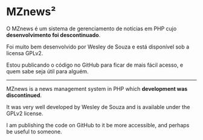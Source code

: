 MZnews²
======

O MZnews é um sistema de gerenciamento de notícias em PHP cujo
**desenvolvimento foi descontinuado**.

Foi muito bem desenvolvido por Wesley de Souza e está disponível sob a
licensa GPLv2.

Estou publicando o código no GitHub para ficar de mais fácil acesso, e 
quem sabe seja útil para alguém. 

----------------
MZnews is a news management system in PHP which **development was
discontinued**.

It was very well developed by Wesley de Souza and is available under the
GPLv2 license.

I am publishing the code on GitHub to it be more accessible, and perhaps
be useful to someone.
